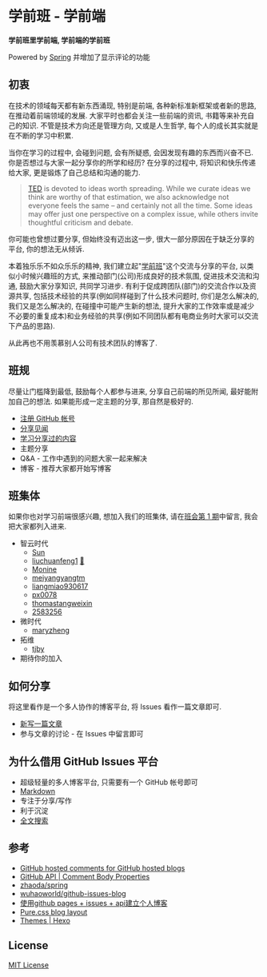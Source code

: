 # 学前班 - 学前端

**学前班里学前端, 学前端的学前班**

Powered by [Spring](https://github.com/zhaoda/spring) 并增加了显示评论的功能

## 初衷

在技术的领域每天都有新东西涌现, 特别是前端, 各种新标准新框架或者新的思路, 在推动着前端领域的发展. 大家平时也都会关注一些前端的资讯, 书籍等来补充自己的知识. 不管是技术方向还是管理方向, 又或是人生哲学, 每个人的成长其实就是在不断的学习中积累.

当你在学习的过程中, 会碰到问题, 会有所疑惑, 会因发现有趣的东西而兴奋不已. 你是否想过与大家一起分享你的所学和经历? 在分享的过程中, 将知识和快乐传递给大家, 更是锻炼了自己总结和沟通的能力.

> [TED](http://www.ted.com/pages/what-s-your-asterisk) is devoted to ideas worth spreading. While we curate ideas we think are worthy of that estimation, we also acknowledge not everyone feels the same – and certainly not all the time. Some ideas may offer just one perspective on a complex issue, while others invite thoughtful criticism and debate.

你可能也曾想过要分享, 但始终没有迈出这一步, 很大一部分原因在于缺乏分享的平台, 你的想法无从倾诉.

本着独乐乐不如众乐乐的精神, 我们建立起"[学前班](http://f2e-journey.github.io/xueqianban/ "名字的由来: 学习前端的兴趣班")"这个交流与分享的平台, 以类似小时候兴趣班的方式, 来推动部门(公司)形成良好的技术氛围, 促进技术交流和沟通, 鼓励大家分享知识, 共同学习进步. 有利于促成跨团队(部门)的交流合作以及资源共享, 包括技术经验的共享(例如同样碰到了什么技术问题时, 你们是怎么解决的, 我们又是怎么解决的, 在碰撞中可能产生新的想法, 提升大家的工作效率或是减少不必要的重复成本)和业务经验的共享(例如不同团队都有电商业务时大家可以交流下产品的思路).

从此再也不用羡慕别人公司有技术团队的博客了.

## 班规

尽量让门槛降到最低, 鼓励每个人都参与进来, 分享自己前端的所见所闻, 最好能附加自己的想法. 如果能形成一定主题的分享, 那自然是极好的.

* [注册 GitHub 帐号](https://github.com/join?source=header-home)
* [分享见闻](https://github.com/f2e-journey/xueqianban/issues/new "新写一篇文章")
* [学习分享过的内容](https://github.com/f2e-journey/xueqianban/issues)
* 主题分享
* Q&A - 工作中遇到的问题大家一起来解决
* 博客 - 推荐大家都开始写博客

## 班集体

如果你也对学习前端很感兴趣, 想加入我们的班集体, 请在[班会第 1 期](https://github.com/f2e-journey/xueqianban/issues/1)中留言, 我会把大家都列入进来.

* 智云时代
  - [Sun](https://github.com/ufologist "sj")
  - [liuchuanfeng1](https://github.com/liuchuanfeng1 "gx") [:bouquet:](http://www.emoji-cheat-sheet.com/)
  - [Monine](https://github.com/Monine "zx")
  - [meiyangyangtm](https://github.com/meiyangyangtm "tm")
  - [liangmiao930617](https://github.com/liangmiao930617 "lm")
  - [px0078](https://github.com/px0078 "px")
  - [thomastangweixin](https://github.com/tangweixin "twx")
  - [2583256](https://github.com/2583256 "yx")
* 微时代
  - [maryzheng](https://github.com/maryzheng "zcm")
* 拓维
  - [tjby](https://github.com/tjby "ghy")
* 期待你的加入

## 如何分享

将这里看作是一个多人协作的博客平台, 将 Issues 看作一篇文章即可.

* [新写一篇文章](https://github.com/f2e-journey/xueqianban/issues/new)
* 参与文章的讨论 - 在 Issues 中留言即可

## 为什么借用 GitHub Issues 平台

* 超级轻量的多人博客平台, 只需要有一个 GitHub 帐号即可
* [Markdown](https://guides.github.com/features/mastering-markdown/)
* 专注于分享/写作
* 利于沉淀
* [全文搜索](https://help.github.com/articles/searching-issues/)

## 参考
* [GitHub hosted comments for GitHub hosted blogs](http://ivanzuzak.info/2011/02/18/github-hosted-comments-for-github-hosted-blogs.html)
* [GitHub API | Comment Body Properties](https://developer.github.com/v3/media/#comment-body-properties)
* [zhaoda/spring](https://github.com/zhaoda/spring)
* [wuhaoworld/github-issues-blog](https://github.com/wuhaoworld/github-issues-blog)
* [使用github pages + issues + api建立个人博客](http://blog.csdn.net/ebay/article/details/44492009)
* [Pure.css blog layout](http://purecss.io/layouts/blog/)
* [Themes | Hexo](https://hexo.io/themes/)

## License

[MIT License](https://raw.githubusercontent.com/zhaoda/spring/master/LICENSE "MIT License")
